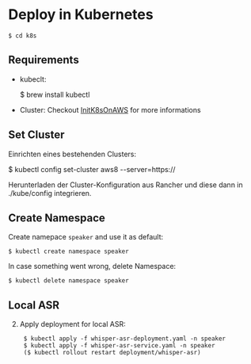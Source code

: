 # Deploy in Kubernetes

    $ cd k8s

## Requirements

* kubeclt:

    $ brew install kubectl

* Cluster: Checkout [InitK8sOnAWS](../docs/manuals/InitK8sOnAWS.md) for more informations


## Set Cluster

Einrichten eines bestehenden Clusters:

   $ kubectl config set-cluster aws8 --server=https://<server-url>

Herunterladen der Cluster-Konfiguration aus Rancher und diese dann in ./kube/config integrieren.


## Create Namespace

Create namepace `speaker` and use it as default:

    $ kubectl create namespace speaker

In case something went wrong, delete Namespace:

    $ kubectl delete namespace speaker


## Local ASR

2. Apply deployment for local ASR:

        $ kubectl apply -f whisper-asr-deployment.yaml -n speaker
        $ kubectl apply -f whisper-asr-service.yaml -n speaker
        ($ kubectl rollout restart deployment/whisper-asr)

